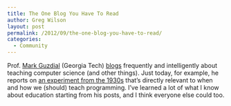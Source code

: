 ```yaml
---
title: The One Blog You Have To Read
author: Greg Wilson
layout: post
permalink: /2012/09/the-one-blog-you-have-to-read/
categories:
  - Community
---
```

Prof. [Mark Guzdial][1] (Georgia Tech) [blogs][2] frequently and intelligently about teaching computer science (and other things). Just today, for example, he reports on [an experiment from the 1930s][3] that&#8217;s directly relevant to when and how we (should) teach programming. I&#8217;ve learned a lot of what I know about education starting from his posts, and I think everyone else could too.

 [1]: http://www.cc.gatech.edu/~guzdial/
 [2]: http://computinged.wordpress.com/
 [3]: http://computinged.wordpress.com/2012/09/07/teaching-cs-in-schools-with-meaning-contexts-and-problems-come-first/